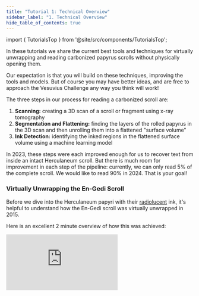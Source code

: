 ```yaml
---
title: "Tutorial 1: Technical Overview"
sidebar_label: "1. Technical Overview"
hide_table_of_contents: true
---
```


<head>
  <html data-theme="dark" />

  <meta
    name="description"
    content="A $1,000,000+ machine learning and computer vision competition"
  />

  <meta property="og:type" content="website" />
  <meta property="og:url" content="https://scrollprize.org" />
  <meta property="og:title" content="Vesuvius Challenge" />
  <meta
    property="og:description"
    content="A $1,000,000+ machine learning and computer vision competition"
  />
  <meta
    property="og:image"
    content="https://scrollprize.org/img/social/opengraph.jpg"
  />

  <meta property="twitter:card" content="summary_large_image" />
  <meta property="twitter:url" content="https://scrollprize.org" />
  <meta property="twitter:title" content="Vesuvius Challenge" />
  <meta
    property="twitter:description"
    content="A $1,000,000+ machine learning and computer vision competition"
  />
  <meta
    property="twitter:image"
    content="https://scrollprize.org/img/social/opengraph.jpg"
  />
</head>

import { TutorialsTop } from '@site/src/components/TutorialsTop';

In these tutorials we share the current best tools and techniques for virtually unwrapping and reading carbonized papyrus scrolls without physically opening them.

Our expectation is that you will build on these techniques, improving the tools and models. But of course you may have better ideas, and are free to approach the Vesuvius Challenge any way you think will work!

The three steps in our process for reading a carbonized scroll are:

<TutorialsTop/>

1. <b>Scanning:</b> creating a 3D scan of a scroll or fragment using x-ray tomography
2. <b>Segmentation and Flattening:</b> finding the layers of the rolled papyrus in the 3D scan and then unrolling them into a flattened "surface volume"
3. <b>Ink Detection:</b> identifying the inked regions in the flattened surface volume using a machine learning model

In 2023, these steps were each improved enough for us to recover text from inside an intact Herculaneum scroll. But there is much room for improvement in each step of the pipeline: currently, we can only read 5% of the complete scroll. We would like to read 90% in 2024. That is your goal!

### Virtually Unwrapping the En-Gedi Scroll

Before we dive into the Herculaneum papyri with their [radiolucent](https://en.wikipedia.org/wiki/Radiodensity) ink, it's helpful to understand how the En-Gedi scroll was virtually unwrapped in 2015.

Here is an excellent 2 minute overview of how this was achieved:

<iframe className="w-[100%] aspect-video mb-4" src="https://www.youtube.com/embed/GduCExxB0vw" title="YouTube video player" frameBorder="0" allow="accelerometer; autoplay; clipboard-write; encrypted-media; gyroscope; picture-in-picture; web-share" allowFullScreen/>

For the Herculaneum papyri, many of the same steps apply, with one key change: the ink is much less readily visible. We will need to use a machine learning model or other tricks to detect the ink.

Let's go through each of the key steps one by one.

### 1. Scanning

<div className="bg-gray-800 p-4 rounded mb-4">
<strong>Input:</strong> physical scroll or fragment.<br/>
<strong>Output:</strong> 3D volume (.tif “image stack”).
</div>

If you've ever had a CT scan at a hospital, this is exactly the same process, except our scans were made in a particle accelerator and are much higher resolution.

Scanning involves taking hundreds to thousands of X-ray photographs of the object from different rotational angles. Typically this is done by having an X-ray source on one side of the object, and an X-ray camera on the other side, and rotating the object 360° on a platform.

<figure className="">
  <video autoPlay playsInline loop muted className="w-[100%]" poster="/img/tutorials/fragment-rotating2.jpg">
    <source src="/img/tutorials/fragment-rotating2.webm" type="video/webm"/>
    <source src="/img/tutorials/fragment-rotating2.mp4" type="video/mp4"/>
  </video>
  <figcaption className="mt-0">A fragment rotating, with an X-ray source (from a particle accelerator) on one side, and an X-ray camera on the other side <a href="https://www.youtube.com/watch?v=fg_08ukGlMw">(source)</a></figcaption>
</figure>

The X-ray photos are then combined into a 3D volume using one of a number of [tomographic reconstruction](https://en.wikipedia.org/wiki/Tomographic_reconstruction) algorithms. This is typically done by software that comes with the scanner. A volume is a 3D picture made up of 3D pixel cubes called voxels. The *voxel size* tells us the physical size of the cube, and the value stored in the voxel is an estimate of that location's radiodensity.

<figure>
  <video autoPlay playsInline loop muted className="w-[100%] rounded-xl" poster="/img/tutorials/scanning2.jpg">
    <source src="/img/tutorials/scanning2.webm" type="video/webm"/>
    <source src="/img/tutorials/scanning2.mp4" type="video/mp4"/>
  </video>
  <figcaption className="mt-0">Artistic visualization of constructing a 3D volume; in reality the object rotates as it is scanned.</figcaption>
</figure>

We store the 3D volume as a directory full of .tif files, where each file represents one horizontal crossection or "slice" of the object, typically starting at the bottom of the object and moving upwards. We call this a .tif image stack. In the case of our full scroll scans, each .tif file is 100MB. For the fragment scans, sizes range from 14MB to 40MB. For the flattened surface volumes, each .tif file can be up to 280MB.

Remember that each pixel in the image stack actually represents a cube of physical space. If your volume has a 10um voxel size, then 100 slices will give you 1mm (1000um) of the object.

<div className="flex items-end">
  <figure className="w-[50%] max-w-[230px] mr-4">
    <img src="/img/tutorials/image-stack.png" className="w-[100%]"/>
    <figcaption className="mt-0">.tif image stack</figcaption>
  </figure>
  <figure className="w-[50%]">
    <video autoPlay playsInline loop muted className="w-[100%] rounded-xl" poster="/img/tutorials/imagej-slices2.jpg">
      <source src="/img/tutorials/imagej-slices2.webm" type="video/webm"/>
      <source src="/img/tutorials/imagej-slices2.mp4" type="video/mp4"/>
    </video>
    <figcaption className="mt-0">Scrubbing through the .tif images</figcaption>
  </figure>
</div>

Image stacks can be visualized using 3D volume rendering software. We will learn how to do this in [“Tutorial 2: Scanning”](tutorial2).

<div className="flex items-start">
  <figure className="w-[44%] mr-4">
    <video autoPlay playsInline loop muted className="w-[100%]" poster="/img/tutorials/scroll-volume2.jpg">
      <source src="/img/tutorials/scroll-volume2.webm" type="video/webm"/>
      <source src="/img/tutorials/scroll-volume2.mp4" type="video/mp4"/>
    </video>
    <figcaption className="mt-0">3D volume of a proxy scroll</figcaption>
  </figure>
  <figure className="w-[54%]">
    <video autoPlay playsInline loop muted className="w-[100%]" poster="/img/tutorials/fragment-volume2.jpg">
      <source src="/img/tutorials/fragment-volume2.webm" type="video/webm"/>
      <source src="/img/tutorials/fragment-volume2.mp4" type="video/mp4"/>
    </video>
    <figcaption className="mt-0">3D volume of a Herculaneum fragment, showing multiple layers of papyrus</figcaption>
  </figure>
</div>

### 2. Segmentation

<div className="bg-gray-800 p-4 rounded mb-4">
<strong>Input:</strong> 3D volume (.tif “image stack”).<br/>
<strong>Output:</strong> 3D mesh (.obj).
</div>

The goal of segmentation is to identify and capture the 3D shape of each of the layers of the rolled papyrus scroll. Each individual surface in our 3D volume that we are able to identify is called a "segment."

<figure>
  <video autoPlay playsInline loop muted className="w-[100%] rounded-xl" poster="/img/tutorials/segmentation2.jpg">
    <source src="/img/tutorials/segmentation2.webm" type="video/webm"/>
    <source src="/img/tutorials/segmentation2.mp4" type="video/mp4"/>
  </video>
  <figcaption className="mt-0">Segmentation: finding a surface of papyrus.</figcaption>
</figure>


<div>We have to do this step both for scrolls and fragments:</div>

* **Scrolls.** We repeat this process many times for different internal surfaces.
  * Technically we could make one huge "segment" for the entire scroll, but the scroll wraps can be difficult to distinguish in practice, so we split it up into more manageable pieces.
  * Segmentation can be challenging, as different layers of papyrus can be damaged, distorted, or frayed. The carbonized papyrus blisters, and different layers can even fuse with each other.
* **Fragments.** On fragments this process is a little easier, since they are already fairly flat and have an exposed surface on which we can actually see the ink. Still, the fragments are usually not completely flat, and can have "hidden layers" of papyrus attached underneath the visible layer.

We use an in-house tool called Volume Cartographer to manually annotate a surface on one of the slices from the image stack, and then the software extrapolates it along the z-axis to other slices.

<figure>
  <video autoPlay playsInline loop muted className="w-[100%] rounded-xl" poster="/img/tutorials/mesh-drawing2.jpg">
    <source src="/img/tutorials/mesh-drawing2.webm" type="video/webm"/>
    <source src="/img/tutorials/mesh-drawing2.mp4" type="video/mp4"/>
  </video>
</figure>

The result is a 3D mesh (.obj file) called a “segment” which intersects the volume (i.e. the mesh coordinates are also volume coordinates).

<figure>
  <video autoPlay playsInline loop muted className="w-[100%] rounded-xl" poster="/img/tutorials/mesh-rotate2.jpg">
    <source src="/img/tutorials/mesh-rotate2.webm" type="video/webm"/>
    <source src="/img/tutorials/mesh-rotate2.mp4" type="video/mp4"/>
  </video>
</figure>

### 3. Surface volumes

<div className="bg-gray-800 p-4 rounded mb-4">
<strong>Input:</strong> 3D volume (.tif “image stack”) and 3D mesh (.obj).<br/>
<strong>Output:</strong> 3D “surface volume” around the mesh (.tif “image stack”).
</div>

To detect ink from the 3D X-ray scan, it is not sufficient to only examine the voxels which intersect our segment mesh; we also want to sample the voxels _around_ the mesh:

* **Downwards, “into the papyrus.”** Ink might have seeped into the papyrus, so the voxels inside the papyrus might contain information about the presence of ink.
* **Upwards, “above the papyrus.”** Ink sometimes sits on top of the surface, creating textural patterns like the "crackle" pattern.

We might also not have traced the surface of the papyrus completely accurately during segmentation, so sampling voxels around the mesh also gives us some leeway.

Fortunately, this sampling approach can be a helpful optimization: the full 3D volume can be a huge amount of data (up to a terabyte), which is often not very practical to work with, but we only need the voxels which are _close_ to our segment. We therefore do one additional step of data processing to create a new "subvolume" containing only the voxels in which we're interested.

<figure>
  <video autoPlay playsInline loop muted className="w-[100%] rounded-xl" poster="/img/tutorials/surface-volume-extrusion3.jpg">
    <source src="/img/tutorials/surface-volume-extrusion3.webm" type="video/webm"/>
    <source src="/img/tutorials/surface-volume-extrusion3.mp4" type="video/mp4"/>
  </video>
  <figcaption className="mt-0">“Extruding” the segment mesh to capture a subvolume. Every voxel inside this new mesh will be saved as a new volume.</figcaption>
</figure>

We then "flatten" this subvolume into a new image stack, where each layer is a 2D image again. This process is similar to creating a map of the earth on flat paper: there are many different types of projections you can use, all of which have their own pros and cons.

<figure>
  <video autoPlay playsInline loop muted className="w-[100%] rounded-xl" poster="/img/tutorials/surface-volume-flattening4.jpg">
    <source src="/img/tutorials/surface-volume-flattening4.webm" type="video/webm"/>
    <source src="/img/tutorials/surface-volume-flattening4.mp4" type="video/mp4"/>
  </video>
  <figcaption className="mt-0">Flattening of the subvolume.</figcaption>
</figure>

The output of this process is a flattened 3D volume that has been sampled around the mesh, which we call a “surface volume”. This is again a .tif image stack, just like our original volume. However, it is much smaller than the original volume and more consistent since the papyrus always sits roughly in the middle of the volume.

<figure>
  <video autoPlay playsInline loop muted className="w-[100%] rounded-xl" poster="/img/tutorials/surface-volume-image-stack2.jpg">
    <source src="/img/tutorials/surface-volume-image-stack2.webm" type="video/webm"/>
    <source src="/img/tutorials/surface-volume-image-stack2.mp4" type="video/mp4"/>
  </video>
  <figcaption className="mt-0">The resulting “surface volume” is another .tif image stack.</figcaption>
</figure>

In [“Tutorial 3: Segmentation and Flattening”](tutorial3) we’ll dive deeper into segmentation and virtual unwrapping.

### 4. Ground truth data alignment

<div className="bg-gray-800 p-4 rounded mb-4">
<strong>Input:</strong> Raw infrared photo and 3D “surface volume” (.tif “image stack”).<br/>
<strong>Output:</strong> Aligned infrared photo and hand-labeled binary mask.
</div>

This step is only applicable for fragments, since we don’t have photographic ground truth data for intact scrolls.

Once we have a surface volume containing a sheet of papyrus, we align the infrared photo to it, so it matches the surface as closely as possible. We have mostly done this manually. We use infrared photos because the ink has better contrast against the papyrus in the infrared spectrum.

The next manual step is to label where we believe there is ink, using the aligned infrared photo. Not all dark areas are ink: some are shadows, burn marks, or other types of damage. In cases where we aren't sure, we consult with papyrologists. The result of this process is a binary mask indicating where there is ink.

<div className="flex flex-wrap items-start justify-between">
  <figure className="w-[22%]">
    <img className="max-h-[250px]" src="/img/data/surface32-fr1.png"/>
    <figcaption className="mt-0">Middle layer (32.tif) of Fragment 1’s surface volume</figcaption>
  </figure>
  <figure className="w-[22%]">
    <img className="max-h-[250px]" src="/img/tutorials/fragment-unaligned-alpha.png"/>
    <figcaption className="mt-0">Unaligned infrared photo</figcaption>
  </figure>
  <figure className="w-[22%]">
    <img className="max-h-[250px]" src="/img/tutorials/fragment-aligned-alpha.png"/>
    <figcaption className="mt-0">Aligned photo</figcaption>
  </figure>
  <figure className="w-[22%]">
    <img className="max-h-[250px]" src="/img/tutorials/fragment-mask-alpha.png"/>
    <figcaption className="mt-0">Binary mask</figcaption>
  </figure>
</div>

It may not be strictly necessary to label the ink; you could instead learn to infer the infrared images from the x-ray data with no manual labeling. We have chosen to use binary labels to make it easier to quantify ink detection performance.

### 5. Ink detection

<div className="bg-gray-800 p-4 rounded mb-4">
<strong>Input:</strong> 3D “surface volume” around the mesh (.tif “image stack”) and hand-labeled binary mask.<br/>
<strong>Output:</strong> Predicted ink mask.
</div>

We use machine learning models to detect ink, training them on ground truth data of fragments where we know the location of ink from the infrared photos.

Since the input is a “surface volume” consisting of several “slices” of information, the model can learn the different features of ink: its density; its thickness; whether it is sitting on top of the surface, has seeped into the papyrus, or both.

<figure>
  <video autoPlay playsInline loop muted className="w-[100%]" poster="/img/tutorials/ink-detection-anim2-dark.jpg">
    <source src="/img/tutorials/ink-detection-anim2-dark.webm" type="video/webm"/>
    <source src="/img/tutorials/ink-detection-anim2-dark.mp4" type="video/mp4"/>
  </video>
</figure>

We go into great detail in [“Tutorial 5: Ink Detection”](tutorial5).

### 6. Interpretation

<div className="bg-gray-800 p-4 rounded mb-4">
<strong>Input:</strong> One or more predicted ink masks.<br/>
<strong>Output:</strong> Words, sentences, whole books, translations, journal papers, worldwide news coverage, eternal fame.
</div>

<figure className="">
  <video autoPlay playsInline loop muted className="w-[100%]" poster="/img/tutorials/engedi-reconstruction3.webm">
    <source src="/img/tutorials/engedi-reconstruction3.webm" type="video/webm"/>
    <source src="/img/tutorials/engedi-reconstruction3.mp4" type="video/mp4"/>
  </video>
  <figcaption className="mt-0">En-Gedi reconstruction of multiple segments, showing Hebrew text. Can you read it? <a href="https://www.youtube.com/watch?v=tL7rhIFNtQg">(source)</a></figcaption>
</figure>

Your work ends at ink detection. But for the world's papyrologists and classicists, this is where the excitement begins! Papyrologists can often extract more information than you might think. They are used to working with damaged, incomplete information, interpreting it, putting it into a historical context, and making history.

### Visual summary

```mermaid
%%{init: {'theme':'dark'}}%%
graph TD

classDef substep fill:#223B46

Scanning["1. Micro-CT scan"]:::substep
Papyrus([Papyrus scroll]) --> Scanning --> tif[/"Scroll volume (.tif stack)"/]

Segmentation["2. Segmentation"]:::substep
tif --> Segmentation --> obj[/"3D mesh (.obj)"/]

Volumes["3. Flattening and rendering"]:::substep
tif --> Volumes
obj --> Volumes
Volumes --> surfVol[/"Surface volume (.tif stack)"/]

Alignment["4. Ground data truth alignment"]:::substep
Infrared[/Infrared photo/] --> Alignment --> alInf[/Aligned infrared/] --> labels[/Hand-labeled binary mask/]
surfVol --> Alignment

Ink["5. Ink detection"]:::substep
surfVol --> Ink
labels --> Ink --> predInk[/Ink predictions/]

Interpretation["6. Interpretation"]:::substep
predInk --> Interpretation --> Knowledge([New knowledge])
```